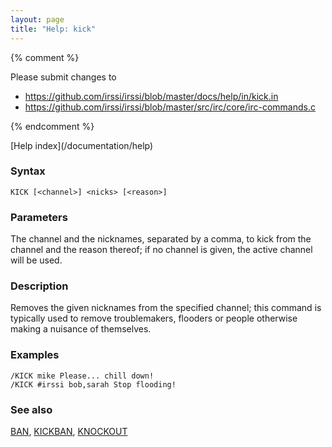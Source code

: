 ```yaml
---
layout: page
title: "Help: kick"
---
```


{% comment %}

Please submit changes to
- https://github.com/irssi/irssi/blob/master/docs/help/in/kick.in
- https://github.com/irssi/irssi/blob/master/src/irc/core/irc-commands.c


{% endcomment %}
<nav markdown="1">
[Help index](/documentation/help)
</nav>

### Syntax ###

<div class="highlight irssisyntax"><pre style="\-\-cmdlen:4ch"><code><span class="synB">KICK</span> <span class="syn10">[<span class="syn09">&lt;channel></span>]</span> <span class="synB05">&lt;nicks></span> <span class="syn10">[<span class="syn09">&lt;reason></span>]</span></code></pre></div>



### Parameters ###

The channel and the nicknames, separated by a comma, to kick from the
channel and the reason thereof; if no channel is given, the active channel
will be used.

### Description ###

Removes the given nicknames from the specified channel; this command is
typically used to remove troublemakers, flooders or people otherwise making
a nuisance of themselves.

### Examples ###

    /KICK mike Please... chill down!
    /KICK #irssi bob,sarah Stop flooding!

### See also ###
[BAN](/documentation/help/ban), [KICKBAN](/documentation/help/kickban), [KNOCKOUT](/documentation/help/knockout)

